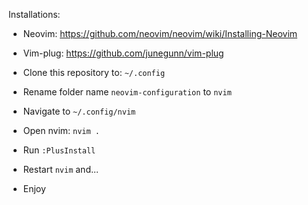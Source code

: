 Installations:

- Neovim: https://github.com/neovim/neovim/wiki/Installing-Neovim

- Vim-plug: https://github.com/junegunn/vim-plug

- Clone this repository to: ```~/.config```

- Rename folder name ```neovim-configuration``` to ```nvim```

- Navigate to ```~/.config/nvim```

- Open nvim: ```nvim .```

- Run ```:PlusInstall```

- Restart ```nvim``` and...

- Enjoy
